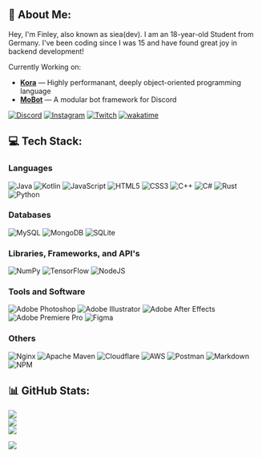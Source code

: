 ## 💫 About Me:
Hey, I'm Finley, also known as siea(dev). I am an 18-year-old Student from Germany. I've been coding since I was 15 and have found great joy in backend development!  

Currently Working on:
- [**Kora**](https://github.com/sieadev/Kora/) — Highly performanant, deeply object-oriented programming language
- [**MoBot**](https://github.com/Pixel-Services/mobot) — A modular bot framework for Discord

[![Discord](https://img.shields.io/badge/Discord-%237289DA.svg?logo=discord&logoColor=white)](https://discord.gg/https://discord.gg/VjqYG3dN9K) [![Instagram](https://img.shields.io/badge/Instagram-%23E4405F.svg?logo=Instagram&logoColor=white)](https://instagram.com/sieadev) [![Twitch](https://img.shields.io/badge/Twitch-%239146FF.svg?logo=Twitch&logoColor=white)](https://twitch.tv/ssiea) [![wakatime](https://wakatime.com/badge/user/b82ef4dd-f8ed-4399-91fd-ca779eabb223.svg)](https://wakatime.com/@b82ef4dd-f8ed-4399-91fd-ca779eabb223)  


## 💻 Tech Stack:
### Languages
![Java](https://img.shields.io/badge/java-%23ED8B00.svg?style=for-the-badge&logo=openjdk&logoColor=white) ![Kotlin](https://img.shields.io/badge/kotlin-%237F52FF.svg?style=for-the-badge&logo=kotlin&logoColor=white) ![JavaScript](https://img.shields.io/badge/javascript-%23323330.svg?style=for-the-badge&logo=javascript&logoColor=%23F7DF1E) ![HTML5](https://img.shields.io/badge/html5-%23E34F26.svg?style=for-the-badge&logo=html5&logoColor=white) ![CSS3](https://img.shields.io/badge/css3-%231572B6.svg?style=for-the-badge&logo=css3&logoColor=white) ![C++](https://img.shields.io/badge/c++-%2300599C.svg?style=for-the-badge&logo=c%2B%2B&logoColor=white) ![C#](https://img.shields.io/badge/c%23-%23239120.svg?style=for-the-badge&logo=csharp&logoColor=white) ![Rust](https://img.shields.io/badge/rust-%23000000.svg?style=for-the-badge&logo=rust&logoColor=white) ![Python](https://img.shields.io/badge/python-3670A0?style=for-the-badge&logo=python&logoColor=ffdd54)

### Databases
![MySQL](https://img.shields.io/badge/mysql-%2300000f.svg?style=for-the-badge&logo=mysql&logoColor=white) ![MongoDB](https://img.shields.io/badge/MongoDB-%234ea94b.svg?style=for-the-badge&logo=mongodb&logoColor=white) ![SQLite](https://img.shields.io/badge/sqlite-%2307405e.svg?style=for-the-badge&logo=sqlite&logoColor=white)

### Libraries, Frameworks, and API's
![NumPy](https://img.shields.io/badge/numpy-%23013243.svg?style=for-the-badge&logo=numpy&logoColor=white) ![TensorFlow](https://img.shields.io/badge/TensorFlow-%23FF6F00.svg?style=for-the-badge&logo=TensorFlow&logoColor=white) ![NodeJS](https://img.shields.io/badge/node.js-6DA55F?style=for-the-badge&logo=node.js&logoColor=white)

### Tools and Software
![Adobe Photoshop](https://img.shields.io/badge/adobe%20photoshop-%2331A8FF.svg?style=for-the-badge&logo=adobe%20photoshop&logoColor=white) ![Adobe Illustrator](https://img.shields.io/badge/adobe%20illustrator-%23FF9A00.svg?style=for-the-badge&logo=adobe%20illustrator&logoColor=white) ![Adobe After Effects](https://img.shields.io/badge/Adobe%20After%20Effects-9999FF.svg?style=for-the-badge&logo=Adobe%20After%20Effects&logoColor=white) ![Adobe Premiere Pro](https://img.shields.io/badge/Adobe%20Premiere%20Pro-9999FF.svg?style=for-the-badge&logo=Adobe%20Premiere%20Pro&logoColor=white) ![Figma](https://img.shields.io/badge/figma-%23F24E1E.svg?style=for-the-badge&logo=figma&logoColor=white)

### Others
![Nginx](https://img.shields.io/badge/nginx-%23009639.svg?style=for-the-badge&logo=nginx&logoColor=white) ![Apache Maven](https://img.shields.io/badge/Apache%20Maven-C71A36?style=for-the-badge&logo=Apache%20Maven&logoColor=white) ![Cloudflare](https://img.shields.io/badge/Cloudflare-F38020?style=for-the-badge&logo=Cloudflare&logoColor=white) ![AWS](https://img.shields.io/badge/AWS-%23FF9900.svg?style=for-the-badge&logo=amazon-aws&logoColor=white) ![Postman](https://img.shields.io/badge/Postman-FF6C37?style=for-the-badge&logo=postman&logoColor=white) ![Markdown](https://img.shields.io/badge/markdown-%23000000.svg?style=for-the-badge&logo=markdown&logoColor=white) ![NPM](https://img.shields.io/badge/NPM-%23CB3837.svg?style=for-the-badge&logo=npm&logoColor=white)


## 📊 GitHub Stats:
![](https://github-readme-stats.vercel.app/api?username=sieadev&theme=dark&hide_border=false&include_all_commits=false&count_private=false)<br/>
![](https://github-readme-streak-stats.herokuapp.com/?user=sieadev&theme=dark&hide_border=false)<br/>
![](https://github-readme-stats.vercel.app/api/top-langs/?username=sieadev&theme=dark&hide_border=false&include_all_commits=false&count_private=false&layout=compact)

[![](https://visitcount.itsvg.in/api?id=sieadev&icon=0&color=0)](https://visitcount.itsvg.in)
<!-- Proudly created with GPRM ( https://gprm.itsvg.in ) -->
